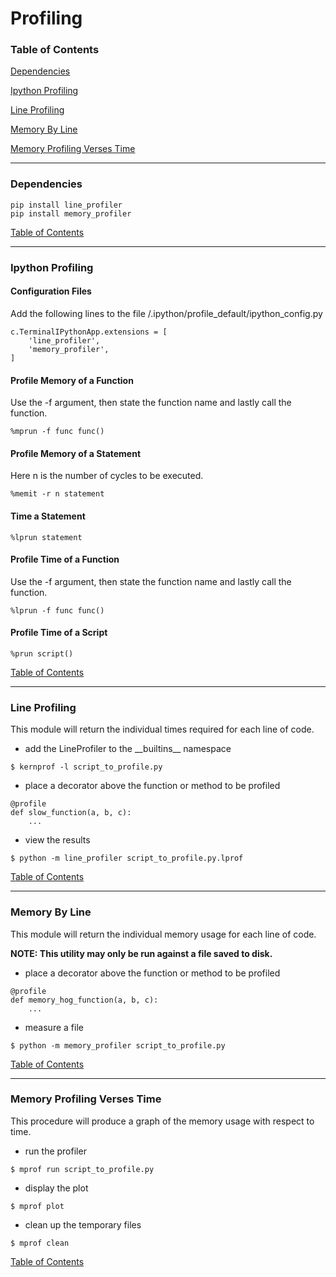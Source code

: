 # Profiling

### <a name="toc"></a>Table of Contents

[Dependencies](#dependencies)

[Ipython Profiling](#ipython)

[Line Profiling](#line_profiling)

[Memory By Line](#memory_by_line)

[Memory Profiling Verses Time](#memory_vs_time)

---

### <a name="dependencies"></a> Dependencies

```
pip install line_profiler
pip install memory_profiler
```

[Table of Contents](#toc)

---

### <a name="ipython"></a> Ipython Profiling

#### Configuration Files
Add the following lines to the file /.ipython/profile_default/ipython_config.py

```
c.TerminalIPythonApp.extensions = [
    'line_profiler',
    'memory_profiler',
]
```

#### Profile Memory of a Function
Use the -f argument, then state the function name and lastly call the function.

```
%mprun -f func func()
```

#### Profile Memory of a Statement
Here n is the number of cycles to be executed.

```
%memit -r n statement
```

#### Time a Statement

```
%lprun statement
```

#### Profile Time of a Function
Use the -f argument, then state the function name and lastly call the function.

```
%lprun -f func func()
```

#### Profile Time of a Script

```
%prun script()
```

[Table of Contents](#toc)

---

### <a name="line_profiling"></a> Line Profiling
This module will return the individual times required for each line of code.

  - add the LineProfiler to the \_\_builtins\_\_ namespace

```
$ kernprof -l script_to_profile.py
```

  - place a decorator above the function or method to be profiled

```
@profile
def slow_function(a, b, c):
    ...
```

  - view the results

```
$ python -m line_profiler script_to_profile.py.lprof
```

[Table of Contents](#toc)

---

### <a name="memory_by_line"></a> Memory By Line 
This module will return the individual memory usage for each line of code.

**NOTE: This utility may only be run against a file saved to disk.**

  - place a decorator above the function or method to be profiled

```
@profile
def memory_hog_function(a, b, c):
    ...
```

  - measure a file

```
$ python -m memory_profiler script_to_profile.py
```

[Table of Contents](#toc)

---

### <a name="memory_vs_time"></a> Memory Profiling Verses Time
This procedure will produce a graph of the memory usage with respect to time.

  - run the profiler

```
$ mprof run script_to_profile.py
```

  - display the plot
  
```
$ mprof plot
```

  - clean up the temporary files

```
$ mprof clean
```


[Table of Contents](#toc)
